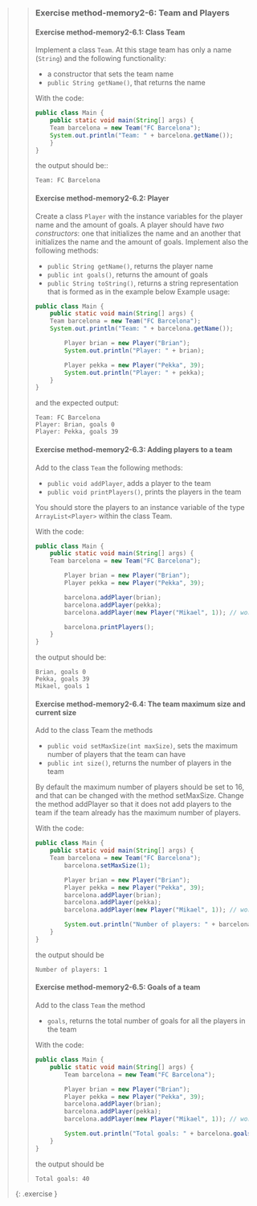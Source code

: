 >> ### Exercise method-memory2-6: Team and Players
>>
>> #### Exercise method-memory2-6.1: Class Team
>>
>> Implement a class `Team`. At this stage team has only a name (`String`) and the following functionality:
>>
>> * a constructor that sets the team name
>> * `public String getName()`, that returns the name
>>
>> With the code:
>>
>>```java
>> public class Main {
>>     public static void main(String[] args) {
>>     Team barcelona = new Team("FC Barcelona");
>>     System.out.println("Team: " + barcelona.getName());
>>     }
>> }
>>```
>>
>> the output should be::
>>
>>```output
>> Team: FC Barcelona
>>```
>>
>> #### Exercise method-memory2-6.2: Player
>> 
>> Create a class `Player` with the instance variables for the player name and the amount of goals. A player should have *two constructors*: one that initializes the name and an another that initializes the name and the amount of goals. Implement also the following methods:
>>
>> * `public String getName()`, returns the player name
>> * `public int goals()`, returns the amount of goals
>> * `public String toString()`, returns a string representation that is formed as in the example below
>> Example usage:
>>
>>```java
>> public class Main {
>>     public static void main(String[] args) {
>>     Team barcelona = new Team("FC Barcelona");
>>     System.out.println("Team: " + barcelona.getName());
>>
>>         Player brian = new Player("Brian");
>>         System.out.println("Player: " + brian);
>>
>>         Player pekka = new Player("Pekka", 39);
>>         System.out.println("Player: " + pekka);
>>     }
>> }
>>```
>>
>> and the expected output:
>>
>>```output
>> Team: FC Barcelona
>> Player: Brian, goals 0
>> Player: Pekka, goals 39
>>```
>>
>> #### Exercise method-memory2-6.3: Adding players to a team
>>
>> Add to the class `Team` the following methods:
>>
>> * `public void addPlayer`, adds a player to the team
>> * `public void printPlayers()`, prints the players in the team
>>
>> You should store the players to an instance variable of the type `ArrayList<Player>` within the class Team.
>>
>> With the code:
>>
>>```java
>> public class Main {
>>     public static void main(String[] args) {
>>     Team barcelona = new Team("FC Barcelona");
>>
>>         Player brian = new Player("Brian");
>>         Player pekka = new Player("Pekka", 39);
>>
>>         barcelona.addPlayer(brian);
>>         barcelona.addPlayer(pekka);
>>         barcelona.addPlayer(new Player("Mikael", 1)); // works similarly as the above
>>
>>         barcelona.printPlayers();
>>     }
>> }
>>```
>>
>> the output should be:
>>
>>```output
>> Brian, goals 0
>> Pekka, goals 39
>> Mikael, goals 1
>>```
>>
>> #### Exercise method-memory2-6.4: The team maximum size and current size
>>
>> Add to the class Team the methods
>>
>> * `public void setMaxSize(int maxSize)`, sets the maximum number of players that the team can have
>> * `public int size()`, returns the number of players in the team
>>
>> By default the maximum number of players should be set to 16, and that can be changed with the method setMaxSize. Change the method addPlayer so that it does not add players to the team if the team already has the maximum number of players.
>>
>> With the code:
>>
>>```java
>> public class Main {
>>     public static void main(String[] args) {
>>     Team barcelona = new Team("FC Barcelona");
>>         barcelona.setMaxSize(1);
>>
>>         Player brian = new Player("Brian");
>>         Player pekka = new Player("Pekka", 39);
>>         barcelona.addPlayer(brian);
>>         barcelona.addPlayer(pekka);
>>         barcelona.addPlayer(new Player("Mikael", 1)); // works similarly as the above
>>
>>         System.out.println("Number of players: " + barcelona.size());
>>     }
>> }
>>```
>> the output should be
>>
>>```output
>> Number of players: 1
>>```
>>
>> #### Exercise method-memory2-6.5: Goals of a team
>> Add to the class `Team` the method
>>
>> * `goals`, returns the total number of goals for all the players in the team
>>
>> With the code:
>>
>>```java
>> public class Main {
>>     public static void main(String[] args) {
>>         Team barcelona = new Team("FC Barcelona");
>>
>>         Player brian = new Player("Brian");
>>         Player pekka = new Player("Pekka", 39);
>>         barcelona.addPlayer(brian);
>>         barcelona.addPlayer(pekka);
>>         barcelona.addPlayer(new Player("Mikael", 1)); // works similarly as the above
>>
>>         System.out.println("Total goals: " + barcelona.goals());
>>     }
>> }
>>```
>>
>> the output should be
>>
>>```output
>> Total goals: 40
>>```
>>
>{: .exercise }